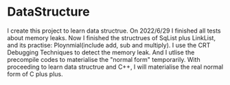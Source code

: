 # DataStructure
I create this project to learn data structrue.
On 2022/6/29 I finished all tests about memory leaks. Now I finished the structrues of SqList plus LinkList, and its practise: Ploynmial(include add, sub and multiply).
I use the CRT Debugging Techniques to detect the memory leak. And I utlise the precompile codes to materialise the "normal form" temporarily. With proceeding to learn data structrue and C++, I will materialise the real normal form of C plus plus.

